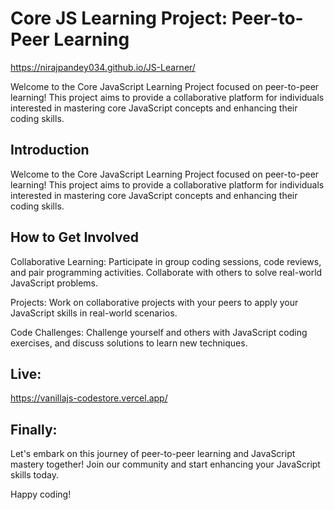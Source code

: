 # Core JS Learning Project: Peer-to-Peer Learning

https://nirajpandey034.github.io/JS-Learner/

Welcome to the Core JavaScript Learning Project focused on peer-to-peer learning! This project aims to provide a collaborative platform for individuals interested in mastering core JavaScript concepts and enhancing their coding skills.

## Introduction

Welcome to the Core JavaScript Learning Project focused on peer-to-peer learning! This project aims to provide a collaborative platform for individuals interested in mastering core JavaScript concepts and enhancing their coding skills.

## How to Get Involved

Collaborative Learning: Participate in group coding sessions, code reviews, and pair programming activities. Collaborate with others to solve real-world JavaScript problems.

Projects: Work on collaborative projects with your peers to apply your JavaScript skills in real-world scenarios.

Code Challenges: Challenge yourself and others with JavaScript coding exercises, and discuss solutions to learn new techniques.

## Live:

https://vanillajs-codestore.vercel.app/

## Finally:

Let's embark on this journey of peer-to-peer learning and JavaScript mastery together! Join our community and start enhancing your JavaScript skills today.

Happy coding!
